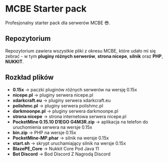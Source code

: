 # MCBE Starter pack

Profesjonalny starter pack dla serwerów MCBE 😎.

## Repozytorium
Repozytorium zawiera wszystkie pliki z okresu MCBE, które udało mi się zebrać - w tym **pluginy różnych serwerów**, **strona nicepe**, **silnik** oraz **PHP**, **NUKKIT**.

## Rozkład plików
- **0.15x** -> paczki pluginów różnych serwerów na wersję 0.15x
- **nicepe.pl** -> pluginy serwera nicepe.pl
- **xdarkcraft.eu** -> pluginy serwera xdarkcraft.eu
- **polishmc.pl** -> pluginy serwera polishmc.pl
- **darkmoonpe.pl** -> pluginy serwera darkmoonpe.pl
- **strona nicepe** -> strona internetowa serwera nicepe.pl
- **PocketMine 0.15.10 D1EGO G4M3R.zip** -> aplikacja na telefon do uruchomienia serwera na wersje 0.15x
- **bin.zip** -> PHP na wersje 0.15x
- **PocketMine-MP.phar** -> silnik na wersje 0.15x
- **start.sh** -> skrypt uruchamiający silnik na wersje 0.15x
- **BlazePE_Core** -> Nukkit Core Pod Java 11
- **Bot Discord** -> Bod Discord Z Nagrodą Discord
